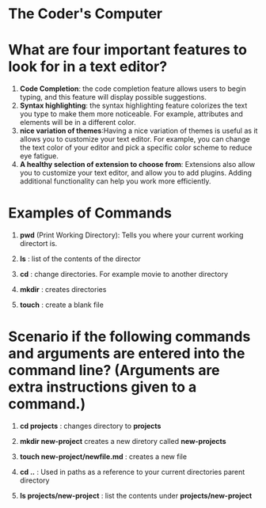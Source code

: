 # The Coder's Computer


# What are four important features to look for in a text editor?
1. **Code Completion**: the code completion feature allows users to begin typing, and this feature will display possible suggestions.
2. **Syntax highlighting**: the syntax highlighting feature colorizes the text you type to make them more noticeable. For example, attributes and elements will be in a different color.
3. **nice variation of themes**:Having a nice variation of themes is useful as it allows you to customize your text editor. For example, you can change the text color of your editor and pick a specific color scheme to reduce eye fatigue.
4. **A healthy selection of extension to choose from**: Extensions also allow you to customize your text editor, and allow you to add plugins. Adding additional functionality can help you work more efficiently.


# Examples of Commands

1. **pwd**  (Print Working Directory): Tells you where your current working directort is.


2. **ls** : list of the contents of the director

3. **cd** : change directories. For example movie to another directory

4. **mkdir** : creates directories

5. **touch** : create a blank file

# Scenario if the following commands and arguments are entered into the command line? (Arguments are extra instructions given to a command.)

1. **cd projects** : changes directory to **projects**

2. **mkdir new-project** creates a new diretory called **new-projects**

3. **touch new-project/newfile.md** : creates a new file

4. **cd ..** : Used in paths as a reference to your current directories parent directory

5. **ls projects/new-project** : list the contents under **projects/new-project**
